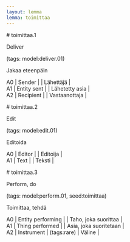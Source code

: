 ```yaml
---
layout: lemma
lemma: toimittaa
---
```


<div class="sense">
# <span class="sensename">toimittaa.1</span>

<span class="description">Deliver</span>

(tags: model:deliver.01)

<span class="description">Jakaa eteenpäin</span>

A0 | Sender |   | Lähettäjä |  
A1 | Entity sent |   | Lähetetty asia |  
A2 | Recipient |   | Vastaanottaja |  

</div>

<div class="sense">
# <span class="sensename">toimittaa.2</span>

<span class="description">Edit</span>

(tags: model:edit.01)

<span class="description">Editoida</span>

A0 | Editor |   | Editoija |  
A1 | Text |   | Teksti |  

</div>

<div class="sense">
# <span class="sensename">toimittaa.3</span>

<span class="description">Perform, do</span>

(tags: model:perform.01, seed:toimittaa)

<span class="description">Toimittaa, tehdä</span>

A0 | Entity performing |   | Taho, joka suorittaa |  
A1 | Thing performed |   | Asia, joka suoritetaan |  
A2 | Instrument | (tags:rare) | Väline |  

</div>

